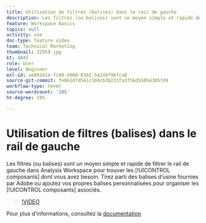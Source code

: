 ```yaml
---
title: Utilisation de filtres (balises) dans le rail de gauche
description: Les filtres (ou balises) sont un moyen simple et rapide de filtrer le rail de gauche dans Analysis Workspace pour trouver les composants dont vous avez besoin. Tirez parti des balises d’usine fournies par Adobe ou ajoutez vos propres balises personnalisées pour organiser les composants associés.
feature: Workspace Basics
topics: null
activity: use
doc-type: feature video
team: Technical Marketing
thumbnail: 32959.jpg
kt: 4845
role: User
level: Beginner
exl-id: ae892414-fcd0-4900-8302-542d4f9bfca8
source-git-commit: fe861dfd541c1b9cb3b233fa3f56d55054305fd9
workflow-type: tm+mt
source-wordcount: '105'
ht-degree: 19%

---
```


# Utilisation de filtres (balises) dans le rail de gauche

Les filtres (ou balises) sont un moyen simple et rapide de filtrer le rail de gauche dans Analysis Workspace pour trouver les [!UICONTROL composants] dont vous avez besoin. Tirez parti des balises d’usine fournies par Adobe ou ajoutez vos propres balises personnalisées pour organiser les [!UICONTROL composants] associés.

>[!VIDEO](https://video.tv.adobe.com/v/32959/?quality=12)

Pour plus d’informations, consultez la [documentation](https://experienceleague.adobe.com/docs/analytics/analyze/analysis-workspace/analysis-workspace-features.html)
